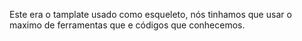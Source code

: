 Este era o tamplate usado como esqueleto, nós tinhamos que usar o maximo de ferramentas que e códigos que conhecemos.
